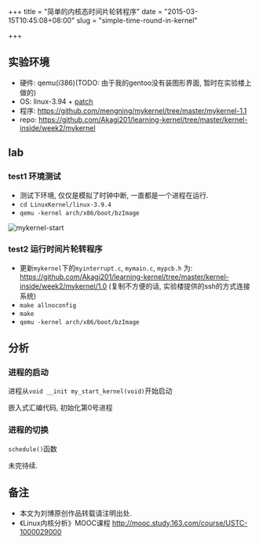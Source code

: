 +++
title = "简单的内核态时间片轮转程序"
date = "2015-03-15T10:45:08+08:00"
slug = "simple-time-round-in-kernel"

+++

## 实验环境
* 硬件: qemu(i386)(TODO: 由于我的gentoo没有装图形界面, 暂时在实验楼上做的)
* OS: linux-3.94 + [patch](https://raw.github.com/mengning/mykernel/master/mykernel_for_linux3.9.4sc.patch)
* 程序: <https://github.com/mengning/mykernel/tree/master/mykernel-1.1>
* repo: <https://github.com/Akagi201/learning-kernel/tree/master/kernel-inside/week2/mykernel>

## lab

### test1 环境测试
* 测试下环境, 仅仅是模拟了时钟中断, 一直都是一个进程在运行.
* `cd LinuxKernel/linux-3.9.4`
* `qemu -kernel arch/x86/boot/bzImage`

![mykernel-start](http://akagi201.qiniudn.com/mykernel-start.png)

### test2 运行时间片轮转程序
* 更新`mykernel`下的`myinterrupt.c`, `mymain.c`, `mypcb.h` 为: <https://github.com/Akagi201/learning-kernel/tree/master/kernel-inside/week2/mykernel/1.0> (复制不方便的话, 实验楼提供的ssh的方式连接系统)
* `make allnoconfig`
* `make`
* `qemu -kernel arch/x86/boot/bzImage`

## 分析

### 进程的启动
进程从`void __init my_start_kernel(void)`开始启动

嵌入式汇编代码, 初始化第0号进程

### 进程的切换
`schedule()`函数

未完待续.

## 备注

* 本文为刘博原创作品转载请注明出处.
* 《Linux内核分析》MOOC课程 <http://mooc.study.163.com/course/USTC-1000029000>